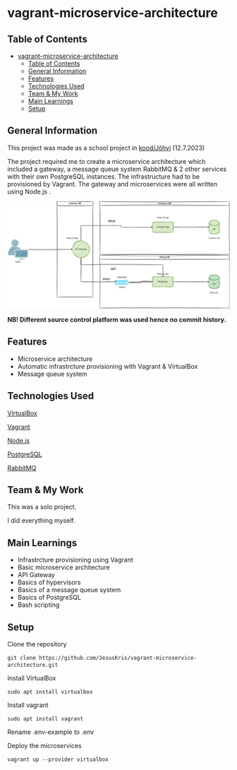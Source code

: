 <!-- ctrl + shift + v to preview -->
# vagrant-microservice-architecture

## Table of Contents
- [vagrant-microservice-architecture](#vagrant-microservice-architecture)
  - [Table of Contents](#table-of-contents)
  - [General Information](#general-information)
  - [Features](#features)
  - [Technologies Used](#technologies-used)
  - [Team \& My Work](#team--my-work)
  - [Main Learnings](#main-learnings)
  - [Setup](#setup)

## General Information
This project was made as a school project in [kood/Jõhvi](https://kood.tech/) (12.7.2023)

The project required me to create a microservice architecture which included a gateway, a message queue system RabbitMQ & 2 other services with their own PostgreSQL instances. The infrastructure had to be provisioned by Vagrant. The gateway and microservices were all written using Node.js .

![image](./assets/images/crud-master-diagram.png)

  **NB! Different source control platform was used hence no commit history.**

## Features
- Microservice architecture
- Automatic infrastrcture provisioning with Vagrant & VirtualBox
- Message queue system

## Technologies Used

[VirtualBox](https://www.virtualbox.org/)

[Vagrant](https://www.vagrantup.com/)

[Node.js](https://nodejs.org/en)

[PostgreSQL](https://www.postgresql.org/)

[RabbitMQ](https://www.rabbitmq.com/)


## Team & My Work
This was a solo project.

I did everything myself.

## Main Learnings
- Infrastrcture provisioning using Vagrant
- Basic microservice architecture
- API Gateway
- Basics of hypervisors
- Basics of a message queue system
- Basics of PostgreSQL
- Bash scripting

## Setup
Clone the repository
```
git clone https://github.com/JesusKris/vagrant-microservice-architecture.git
```
Install VirtualBox
```
sudo apt install virtualbox
```

Install vagrant
```
sudo apt install vagrant
```

Rename .env-example to .env

Deploy the microservices
```
vagrant up --provider virtualbox
```
